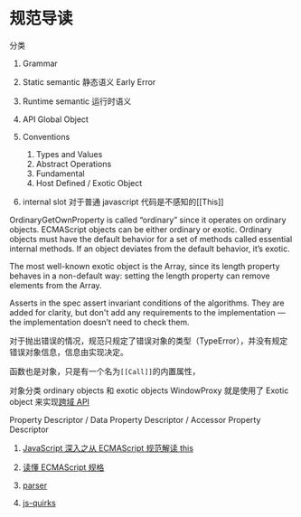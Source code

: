 # 规范导读

分类

1. Grammar
1. Static semantic 静态语义 Early Error
1. Runtime semantic 运行时语义
1. API Global Object
1. Conventions

   1. Types and Values
   1. Abstract Operations
   1. Fundamental
   1. Host Defined / Exotic Object

1. internal slot 对于普通 javascript 代码是不感知的[[This]]

OrdinaryGetOwnProperty is called “ordinary” since it operates on ordinary objects. ECMAScript objects can be either ordinary or exotic. Ordinary objects must have the default behavior for a set of methods called essential internal methods. If an object deviates from the default behavior, it’s exotic.

The most well-known exotic object is the Array, since its length property behaves in a non-default way: setting the length property can remove elements from the Array.

Asserts in the spec assert invariant conditions of the algorithms. They are added for clarity, but don't add any requirements to the implementation — the implementation doesn’t need to check them.

对于抛出错误的情况，规范只规定了错误对象的类型（TypeError），并没有规定错误对象信息，信息由实现决定。

函数也是对象，只是有一个名为`[[Call]]`的内置属性，

对象分类 ordinary objects 和 exotic objects WindowProxy 就是使用了 Exotic object 来实现[跨域 API](https://developer.mozilla.org/en-US/docs/Web/Security/Same-origin_policy#cross-origin_script_api_access)

Property Descriptor / Data Property Descriptor / Accessor Property Descriptor

1. [JavaScript 深入之从 ECMAScript 规范解读 this](https://github.com/mqyqingfeng/Blog/issues/7)
1. [读懂 ECMAScript 规格](http://www.ruanyifeng.com/blog/2015/11/ecmascript-specification.html)

1. [parser](https://github.com/mozilla-spidermonkey/jsparagus/tree/master/jsparagus)
1. [js-quirks](https://github.com/mozilla-spidermonkey/jsparagus/blob/master/js-quirks.md#readme)
